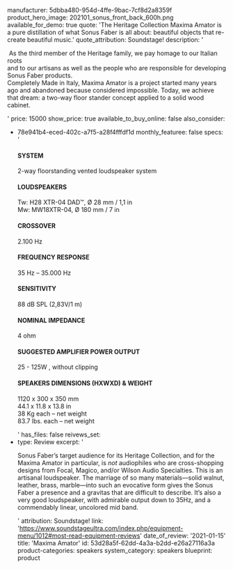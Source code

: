 manufacturer: 5dbba480-954d-4ffe-9bac-7cf8d2a8359f
product_hero_image: 202101_sonus_front_back_600h.png
available_for_demo: true
quote: 'The Heritage Collection Maxima Amator is a pure distillation of what Sonus Faber is all about: beautiful objects that re-create beautiful music.'
quote_attribution: Soundstage!
description: '<p>&nbsp;As the third member of the Heritage family, we pay homage to our Italian roots<br>and to our artisans as well as the people who are responsible for developing Sonus Faber products.<br>Completely Made in Italy, Maxima Amator is a project started many years ago and abandoned because considered impossible. Today, we achieve that dream: a two-way floor stander concept applied to a solid wood cabinet.&nbsp;&nbsp;</p>'
price: 15000
show_price: true
available_to_buy_online: false
also_consider:
  - 78e941b4-eced-402c-a7f5-a28f4fffdf1d
monthly_featuree: false
specs: '<h4>SYSTEM</h4><p>2-way floorstanding vented loudspeaker system</p><h4>LOUDSPEAKERS</h4><p>Tw: H28 XTR-04 DAD™, Ø 28 mm / 1,1 in<br>Mw: MW18XTR-04, Ø 180 mm / 7 in</p><h4>CROSSOVER</h4><p>2.100 Hz</p><h4>FREQUENCY RESPONSE</h4><p>35 Hz – 35.000 Hz</p><h4>SENSITIVITY</h4><p>88 dB SPL (2,83V/1 m)</p><h4>NOMINAL IMPEDANCE</h4><p>4 ohm</p><h4>SUGGESTED AMPLIFIER POWER OUTPUT</h4><p>25 - 125W , without clipping</p><h4>SPEAKERS DIMENSIONS (HXWXD) &amp; WEIGHT</h4><p>1120 x 300 x 350 mm<br>44.1 x 11.8 x 13.8 in<br>38 Kg each – net weight<br>83.7 lbs. each – net weight</p>'
has_files: false
reivews_set:
  -
    type: Review
    excerpt: '<p>Sonus Faber’s target audience for its Heritage Collection, and for the Maxima Amator in particular, is&nbsp;<em>not</em>&nbsp;audiophiles who are cross-shopping designs from Focal, Magico, and/or Wilson Audio Specialties. This is an artisanal loudspeaker. The marriage of so many materials—solid walnut, leather, brass, marble—into such an evocative form gives the Sonus Faber a presence and a gravitas that are difficult to describe. It’s also a very good loudspeaker, with admirable output down to 35Hz, and a commendably linear, uncolored mid band.&nbsp;&nbsp;</p>'
    attribution: Soundstage!
    link: 'https://www.soundstageultra.com/index.php/equipment-menu/1012#most-read-equipment-reviews'
    date_of_review: '2021-01-15'
title: 'Maxima Amator'
id: 53d28a5f-62dd-4a3a-b2dd-e26a27116a3a
product-categories: speakers
system_category: speakers
blueprint: product

